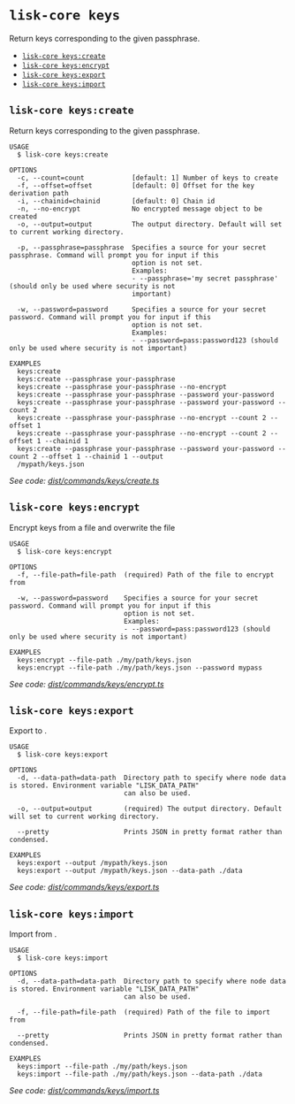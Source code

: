 `lisk-core keys`
================

Return keys corresponding to the given passphrase.

* [`lisk-core keys:create`](#lisk-core-keyscreate)
* [`lisk-core keys:encrypt`](#lisk-core-keysencrypt)
* [`lisk-core keys:export`](#lisk-core-keysexport)
* [`lisk-core keys:import`](#lisk-core-keysimport)

## `lisk-core keys:create`

Return keys corresponding to the given passphrase.

```
USAGE
  $ lisk-core keys:create

OPTIONS
  -c, --count=count            [default: 1] Number of keys to create
  -f, --offset=offset          [default: 0] Offset for the key derivation path
  -i, --chainid=chainid        [default: 0] Chain id
  -n, --no-encrypt             No encrypted message object to be created
  -o, --output=output          The output directory. Default will set to current working directory.

  -p, --passphrase=passphrase  Specifies a source for your secret passphrase. Command will prompt you for input if this
                               option is not set.
                               Examples:
                               - --passphrase='my secret passphrase' (should only be used where security is not
                               important)

  -w, --password=password      Specifies a source for your secret password. Command will prompt you for input if this
                               option is not set.
                               Examples:
                               - --password=pass:password123 (should only be used where security is not important)

EXAMPLES
  keys:create
  keys:create --passphrase your-passphrase
  keys:create --passphrase your-passphrase --no-encrypt
  keys:create --passphrase your-passphrase --password your-password
  keys:create --passphrase your-passphrase --password your-password --count 2
  keys:create --passphrase your-passphrase --no-encrypt --count 2 --offset 1
  keys:create --passphrase your-passphrase --no-encrypt --count 2 --offset 1 --chainid 1
  keys:create --passphrase your-passphrase --password your-password --count 2 --offset 1 --chainid 1 --output 
  /mypath/keys.json
```

_See code: [dist/commands/keys/create.ts](https://github.com/LiskHQ/lisk-core/blob/v4.0.0-beta.0/dist/commands/keys/create.ts)_

## `lisk-core keys:encrypt`

Encrypt keys from a file and overwrite the file

```
USAGE
  $ lisk-core keys:encrypt

OPTIONS
  -f, --file-path=file-path  (required) Path of the file to encrypt from

  -w, --password=password    Specifies a source for your secret password. Command will prompt you for input if this
                             option is not set.
                             Examples:
                             - --password=pass:password123 (should only be used where security is not important)

EXAMPLES
  keys:encrypt --file-path ./my/path/keys.json
  keys:encrypt --file-path ./my/path/keys.json --password mypass
```

_See code: [dist/commands/keys/encrypt.ts](https://github.com/LiskHQ/lisk-core/blob/v4.0.0-beta.0/dist/commands/keys/encrypt.ts)_

## `lisk-core keys:export`

Export to <FILE>.

```
USAGE
  $ lisk-core keys:export

OPTIONS
  -d, --data-path=data-path  Directory path to specify where node data is stored. Environment variable "LISK_DATA_PATH"
                             can also be used.

  -o, --output=output        (required) The output directory. Default will set to current working directory.

  --pretty                   Prints JSON in pretty format rather than condensed.

EXAMPLES
  keys:export --output /mypath/keys.json
  keys:export --output /mypath/keys.json --data-path ./data
```

_See code: [dist/commands/keys/export.ts](https://github.com/LiskHQ/lisk-core/blob/v4.0.0-beta.0/dist/commands/keys/export.ts)_

## `lisk-core keys:import`

Import from <FILE>.

```
USAGE
  $ lisk-core keys:import

OPTIONS
  -d, --data-path=data-path  Directory path to specify where node data is stored. Environment variable "LISK_DATA_PATH"
                             can also be used.

  -f, --file-path=file-path  (required) Path of the file to import from

  --pretty                   Prints JSON in pretty format rather than condensed.

EXAMPLES
  keys:import --file-path ./my/path/keys.json
  keys:import --file-path ./my/path/keys.json --data-path ./data
```

_See code: [dist/commands/keys/import.ts](https://github.com/LiskHQ/lisk-core/blob/v4.0.0-beta.0/dist/commands/keys/import.ts)_
